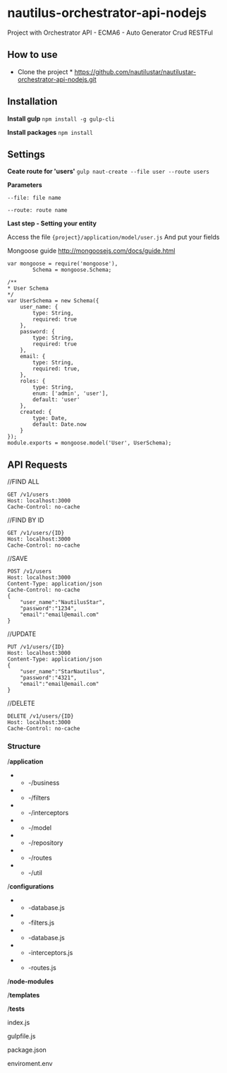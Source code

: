 # nautilus-orchestrator-api-nodejs
Project with Orchestrator API - ECMA6 - Auto Generator Crud RESTFul

## How to use

* Clone the project *
https://github.com/nautilustar/nautilustar-orchestrator-api-nodejs.git

## Installation

**Install gulp**
`npm install -g gulp-cli`

**Install packages**
`npm install`

## Settings

**Ceate route for 'users'**
`gulp naut-create --file user --route users`

**Parameters**

    --file: file name 
    
    --route: route name

**Last step - Setting your entity**

Access the file `{project}/application/model/user.js`
And put your fields

Mongoose guide http://mongoosejs.com/docs/guide.html   

    var mongoose = require('mongoose'),
            Schema = mongoose.Schema;
        
    /**
    * User Schema 
    */
    var UserSchema = new Schema({
        user_name: {
            type: String,
            required: true
        },
        password: {
            type: String,
            required: true
        },
        email: {
            type: String,
            required: true,
        },
        roles: {
            type: String,
            enum: ['admin', 'user'],
            default: 'user'
        },
        created: {
            type: Date,
            default: Date.now
        }
    });
    module.exports = mongoose.model('User', UserSchema);  

## API Requests

//FIND ALL

    GET /v1/users
    Host: localhost:3000
    Cache-Control: no-cache

//FIND BY ID

    GET /v1/users/{ID}
    Host: localhost:3000
    Cache-Control: no-cache

//SAVE

    POST /v1/users
    Host: localhost:3000
    Content-Type: application/json
    Cache-Control: no-cache
    {
    	"user_name":"NautilusStar",
    	"password":"1234",
    	"email":"email@email.com"
    }

//UPDATE

    PUT /v1/users/{ID}
    Host: localhost:3000
    Content-Type: application/json
    {
    	"user_name":"StarNautilus",
    	"password":"4321",
    	"email":"email@email.com"
    }

//DELETE

    DELETE /v1/users/{ID}
    Host: localhost:3000
    Cache-Control: no-cache

### Structure
/**application**
- - -/business
- - -/filters
- - -/interceptors
- - -/model
- - -/repository
- - -/routes
- - -/util

/**configurations**
- - -database.js
- - -filters.js
- - -database.js
- - -interceptors.js
- - -routes.js

/**node-modules**

/**templates**

/**tests**

index.js

gulpfile.js

package.json

enviroment.env
